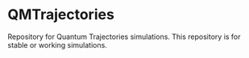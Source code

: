 # QMTrajectories
Repository for Quantum Trajectories simulations. This repository is for stable or working simulations.

